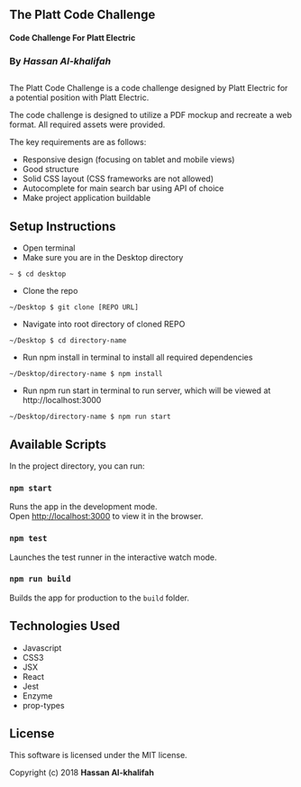 ## The Platt Code Challenge

#### Code Challenge For Platt Electric

### By _Hassan Al-khalifah_

##

The Platt Code Challenge is a code challenge designed by Platt Electric for a potential position with Platt Electric.

The code challenge is designed to utilize a PDF mockup and recreate a web format. All required assets were provided.

The key requirements are as follows:

* Responsive design (focusing on tablet and mobile views)
* Good structure
* Solid CSS layout (CSS frameworks are not allowed)
* Autocomplete for main search bar using API of choice
* Make project application buildable

## Setup Instructions

* Open terminal
* Make sure you are in the Desktop directory
```
~ $ cd desktop
```
* Clone the repo
```
~/Desktop $ git clone [REPO URL]
```
* Navigate into root directory of cloned REPO
```
~/Desktop $ cd directory-name
```
* Run npm install in terminal to install all required dependencies
```
~/Desktop/directory-name $ npm install
```
* Run npm run start in terminal to run server, which will be viewed at http://localhost:3000
```
~/Desktop/directory-name $ npm run start
```

## Available Scripts

In the project directory, you can run:

### `npm start`

Runs the app in the development mode.<br>
Open [http://localhost:3000](http://localhost:3000) to view it in the browser.

### `npm test`

Launches the test runner in the interactive watch mode.

### `npm run build`

Builds the app for production to the `build` folder.<br>

## Technologies Used

* Javascript
* CSS3
* JSX
* React
* Jest
* Enzyme
* prop-types

## License

This software is licensed under the MIT license.

Copyright (c) 2018 **Hassan Al-khalifah**